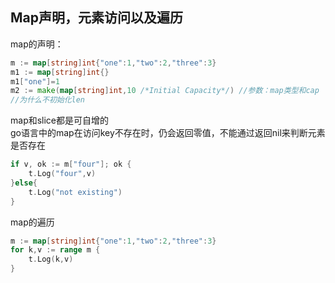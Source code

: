 **Map声明，元素访问以及遍历**
-
map的声明：  
```go
m := map[string]int{"one":1,"two":2,"three":3}
m1 := map[string]int{}
m1["one"]=1
m2 := make(map[string]int,10 /*Initial Capacity*/) //参数：map类型和cap
//为什么不初始化len
```   
map和slice都是可自增的  
go语言中的map在访问key不存在时，仍会返回零值，不能通过返回nil来判断元素是否存在  
```go
if v, ok := m["four"]; ok {
	t.Log("four",v)
}else{
	t.Log("not existing")
}
```   
map的遍历   
```go
m := map[string]int{"one":1,"two":2,"three":3}
for k,v := range m {
	t.Log(k,v)
}
```  